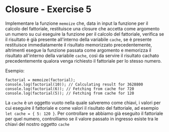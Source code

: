 # Closure - Exercise 5

Implementare la funzione `memoize` che, data in input la funzione per il calcolo del fattoriale, restituisce una closure che accetta come argomento un numero su cui eseguire la funzione per il calcolo del fattoriale, verifica se il risultato è già presente all'interno della variabile `cache`, se è presente restituisce immediatamente il risultato memorizzato precedentemente, altrimenti esegue la funzione passata come argomento e memorizza il risultato all'interno della variabile `cache`, così da servire il risultato cachato precedentemente qualora venga richiesto il fattoriale per lo stesso numero.

Esempio:

```
factorial = memoize(factorial);
console.log(factorial(10)); // Calculating result for 3628800
console.log(factorial(6)); // Fetching from cache for 720
console.log(factorial(5)); // Fetching from cache for 120
```

La `cache` è un oggetto vuoto nella quale salveremo come chiavi, i valori per cui eseguire il fattoriale e come valori il risultato del fattoriale, ad esempio `let cache = { 5: 120 }`. Per controllare se abbiamo già eseguito il fattoriale per quel numero, controlliamo se il valore passato in ingresso esiste tra le chiavi del nostro oggetto `cache`
